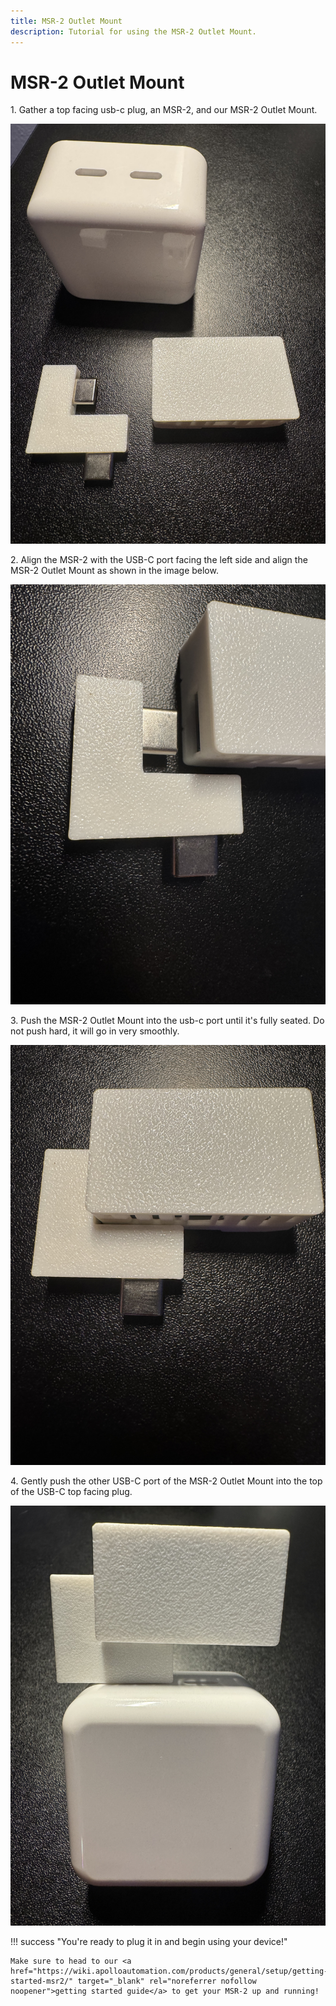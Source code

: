 ```yaml
---
title: MSR-2 Outlet Mount
description: Tutorial for using the MSR-2 Outlet Mount.
---
```

# MSR-2 Outlet Mount

1\. Gather a top facing usb-c plug, an MSR-2, and our MSR-2 Outlet Mount.

![](../../../../products/msr2/addons/assets/msr-2-outlet-mount-pic-1.jpg)

2\. Align the MSR-2 with the USB-C port facing the left side and align the MSR-2 Outlet Mount as shown in the image below.

![](../../../../products/msr2/addons/assets/msr-2-outlet-mount-pic-2.jpg)

3\. Push the MSR-2 Outlet Mount into the usb-c port until it's fully seated. Do not push hard, it will go in very smoothly.

![](../../../../products/msr2/addons/assets/msr-2-outlet-mount-pic-3.jpg)

4\. Gently push the other USB-C port of the MSR-2 Outlet Mount into the top of the USB-C top facing plug.

![](../../../../products/msr2/addons/assets/msr-2-outlet-mount-pic-4.jpg)

!!! success "You're ready to plug it in and begin using your device!"

    Make sure to head to our <a href="https://wiki.apolloautomation.com/products/general/setup/getting-started-msr2/" target="_blank" rel="noreferrer nofollow noopener">getting started guide</a> to get your MSR-2 up and running!